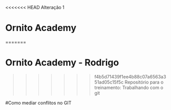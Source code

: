 <<<<<<< HEAD
Alteração 1
# Ornito Academy
=======
# Ornito Academy - Rodrigo
>>>>>>> f4b5d71439f1ee4b88c07a6563a351ad05c15f5c
Repositório para o treinamento: Trabalhando com o git

#Como mediar conflitos no GIT